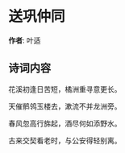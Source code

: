 # 送巩仲同

**作者**: 叶适

## 诗词内容

花溪初逢日苦短，橘洲重寻意更长。

天催鹡鸰玉楼去，漱流不并龙洲旁。

春风忽高行旆起，酒尽何如添野水。

古来交契看老时，与公安得轻别离。

